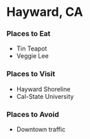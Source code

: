 # Hayward, CA

### Places to Eat
- Tin Teapot
- Veggie Lee

### Places to Visit
- Hayward Shoreline
- Cal-State University

### Places to Avoid
- Downtown traffic

